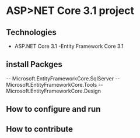 # ASP>NET Core 3.1 project
## Technologies
- ASP.NET Core 3.1
-Entity Framework Core 3.1
## install Packges
--  Microsoft.EntityFrameworkCore.SqlServer
-- Microsoft.EntityFrameworkCore.Tools
-- Microsoft.EntityFrameworkCore.Design
## How to configure and run 

## How to contribute